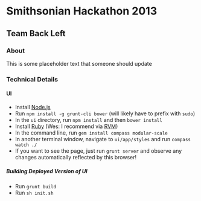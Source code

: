 # Smithsonian Hackathon 2013
## Team Back Left

### About

This is some placeholder text that someone should update

### Technical Details

#### UI

*    Install [Node.js](http://nodejs.org)
*    Run `npm install -g grunt-cli bower` (will likely have to prefix with `sudo`)
*    In the `ui` directory, run `npm install` and then `bower install`
*    Install [Ruby](http://ruby-lang.org) (Wes: I recommend via [RVM](http://rvm.io))
*    In the command line, run `gem install compass modular-scale`
*    In another terminal window, navigate to `ui/app/styles` and run `compass watch ./`
*    If you want to see the page, just run `grunt server` and observe any changes automatically reflected by this browser!

##### Building Deployed Version of UI

*    Run `grunt build`
*    Run `sh init.sh`
